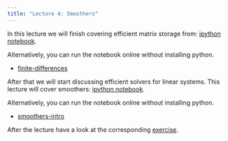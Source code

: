 ```yaml
---
title: "Lecture 4: Smoothers"
---
```


In this lecture we will finish covering efficient matrix storage from: [ipython notebook](https://nbviewer.jupyter.org/urls/teaching.wence.uk/comp4187/code/finite-difference-II.ipynb).

Alternatively, you can run the notebook online without installing python.
- [finite-differences](https://mybinder.org/v2/gh/wenceorg/comp4187/6cf8af2ec5f16979b62f42ae9f0cbe32206cf03f?filepath=code%2Ffinite-difference-II.ipynb)

After that we will start discussing efficient solvers for linear systems. This lecture will cover smoothers: [ipython notebook](https://nbviewer.jupyter.org/urls/teaching.wence.uk/comp4187/code/smoothers.ipynb).

Alternatively, you can run the notebook online without installing python.
- [smoothers-intro](https://mybinder.org/v2/gh/wenceorg/comp4187/6cf8af2ec5f16979b62f42ae9f0cbe32206cf03f?filepath=code%2Fsmoothers.ipynb)

After the lecture have a look at the corresponding [exercise](https://teaching.wence.uk/comp4187/exercises/finite-differences).

